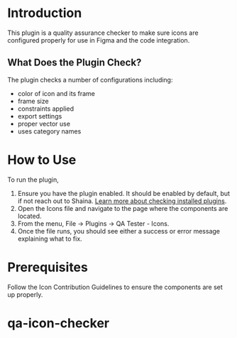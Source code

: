 # Introduction
This plugin is a quality assurance checker to make sure icons are configured properly for use in Figma and the code integration.

## What Does the Plugin Check?
The plugin checks a number of configurations including:
* color of icon and its frame
* frame size
* constraints applied
* export settings
* proper vector use
* uses category names

# How to Use
To run the plugin,

1. Ensure you have the plugin enabled. It should be enabled by default, but if not reach out to Shaina. [Learn more about checking installed plugins](https://help.figma.com/hc/en-us/articles/360040450413-Find-and-install-plugins).
2. Open the Icons file and navigate to the page where the components are located.
3. From the menu, File -> Plugins -> QA Tester - Icons.
4. Once the file runs, you should see either a success or error message explaining what to fix.

# Prerequisites
Follow the Icon Contribution Guidelines to ensure the components are set up properly.

# qa-icon-checker
